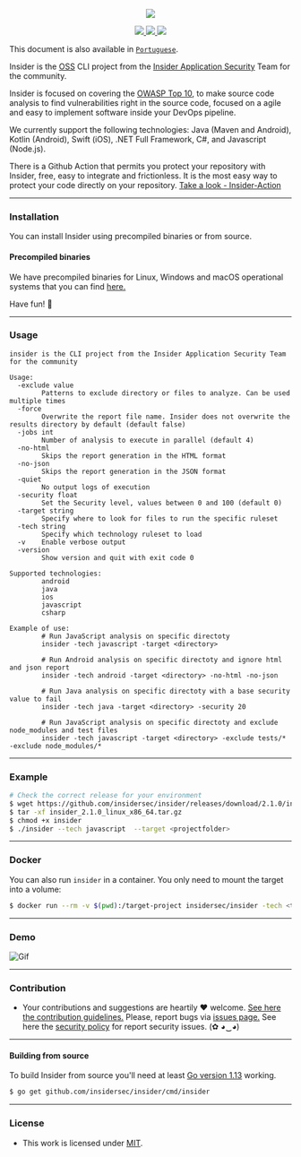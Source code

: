 <p align="center">
  <img src="https://www.insidersec.io/wp-content/uploads/2020/11/cover-linkedin2.png">
  <p align="center">
    <a href="https://github.com/insidersec/insider/actions?query=workflow%3ACI">
      <img src="https://github.com/insidersec/insider/workflows/CI/badge.svg">
    </a>
    <a href="https://github.com/insidersec/insider/blob/master/LICENSE">
      <img src="https://img.shields.io/badge/license-MIT-green.svg">
    </a>
    <a href="https://github.com/insidersec/insider/releases">
      <img src="https://img.shields.io/github/v/release/insidersec/insider">
    </a>
  </p>
</p>

This document is also available in [`Portuguese`](https://github.com/insidersec/insider/blob/master/README_pt-br.md).

Insider is the [OSS](https://opensource.org/) CLI project from the [Insider Application Security](https://insidersec.io) Team for the community.

Insider is focused on covering the [OWASP Top 10](https://owasp.org/www-project-top-ten/), to make source code analysis to find vulnerabilities right in the source code, focused on a agile and easy to implement software inside your DevOps pipeline.

We currently support the following technologies: Java (Maven and Android), Kotlin (Android), Swift (iOS), .NET Full Framework, C#, and Javascript (Node.js).

There is a Github Action that permits you protect your repository with Insider, free, easy to integrate and frictionless. It is the most easy way to protect your code directly on your repository. [Take a look - Insider-Action](https://github.com/insidersec/insider-action)

---

### Installation

You can install Insider using precompiled binaries or from source.

#### Precompiled binaries

We have precompiled binaries for Linux, Windows and macOS operational systems that you can find [here.](https://github.com/insidersec/insider/releases)

Have fun! :rocket:

---

### Usage

```
insider is the CLI project from the Insider Application Security Team for the community

Usage:
  -exclude value
        Patterns to exclude directory or files to analyze. Can be used multiple times
  -force
        Overwrite the report file name. Insider does not overwrite the results directory by default (default false)
  -jobs int
        Number of analysis to execute in parallel (default 4)
  -no-html
        Skips the report generation in the HTML format
  -no-json
        Skips the report generation in the JSON format
  -quiet
        No output logs of execution
  -security float
        Set the Security level, values between 0 and 100 (default 0)
  -target string
        Specify where to look for files to run the specific ruleset
  -tech string
        Specify which technology ruleset to load
  -v    Enable verbose output
  -version
        Show version and quit with exit code 0

Supported technologies:
        android
        java
        ios
        javascript
        csharp

Example of use:
        # Run JavaScript analysis on specific directoty
        insider -tech javascript -target <directory>

        # Run Android analysis on specific directoty and ignore html and json report
        insider -tech android -target <directory> -no-html -no-json

        # Run Java analysis on specific directoty with a base security value to fail
        insider -tech java -target <directory> -security 20

        # Run JavaScript analysis on specific directoty and exclude node_modules and test files
        insider -tech javascript -target <directory> -exclude tests/* -exclude node_modules/*

```

---

### Example

```bash
# Check the correct release for your environment
$ wget https://github.com/insidersec/insider/releases/download/2.1.0/insider_2.1.0_linux_x86_64.tar.gz
$ tar -xf insider_2.1.0_linux_x86_64.tar.gz 
$ chmod +x insider
$ ./insider --tech javascript  --target <projectfolder>
```

---

### Docker

You can also run `insider` in a container. You only need to mount the target into a volume:

```bash
$ docker run --rm -v $(pwd):/target-project insidersec/insider -tech <tech> -target /target-project

```

---

### Demo

![Gif](demo.gif)

---

### Contribution

- Your contributions and suggestions are heartily ♥ welcome. [See here the contribution guidelines.](/.github/CONTRIBUTING.md) Please, report bugs via [issues page.](https://github.com/insidersec/insider/issues) See here the [security policy](/.github/SECURITY.md) for report security issues. (✿ ◕‿◕)

---
#### Building from source

To build Insider from source you'll need at least [Go version 1.13](https://golang.org/dl/) working.

```bash
$ go get github.com/insidersec/insider/cmd/insider
```
---

### License


- This work is licensed under [MIT](/LICENSE).
